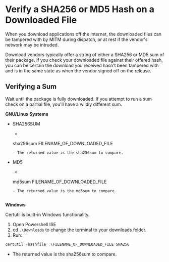 # Verify a SHA256 or MD5 Hash on a Downloaded File
When you download applications off the internet, the downloaded files can be tampered with by MITM during dispatch, or at rest if the vendor's network may be intruded.

Download vendors typically offer a string of either a SHA256 or MD5 sum of their package.  If you check your downloaded file against their offered hash, you can be certain the download you received hasn't been tampered with and is in the same state as when the vendor signed off on the release.

## Verifying a Sum
Wait until the package is fully downloaded.  If you attempt to run a sum check on a partial file, you'll have a wildly different sum.

**GNU/Linux Systems**
- SHA256SUM
  - ```bash
  sha256sum FILENAME_OF_DOWNLOADED_FILE
  ```
  - The returned value is the sha256sum to compare.

- MD5
  - ```bash
  md5sum FILENAME_OF_DOWNLOADED_FILE
  ```
  - The returned value is the md5sum to compare.


**Windows**

Certutil is built-in Windows functionality.

1. Open Powershell ISE
2. cd `.\Downloads` to change the terminal to your downloads folder.
3. Run:
```powershell
certutil -hashfile .\FILENAME_OF_DOWNLOADED_FILE SHA256
```
- The returned value is the sha256sum to compare.

